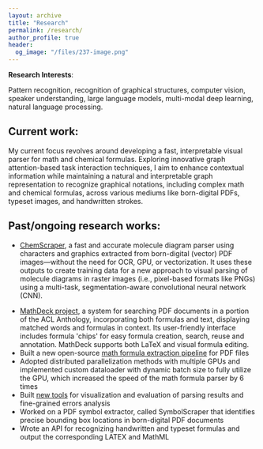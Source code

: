 ```yaml
---
layout: archive
title: "Research"
permalink: /research/
author_profile: true
header:
  og_image: "/files/237-image.png"
---
```


**Research Interests**: 

Pattern recognition, recognition of graphical structures,
computer vision, speaker understanding, large language models, multi-modal deep
learning, natural language processing.

## Current work:
My current focus revolves around developing a fast, interpretable visual parser
for math and chemical formulas. Exploring innovative graph attention-based task
interaction techniques, I aim to enhance contextual information while
maintaining a natural and interpretable graph representation to recognize
graphical notations, including complex math and chemical formulas, across
various mediums like born-digital PDFs, typeset images, and handwritten strokes.

<!--My work centers around designing fast, efficient, and interpretable parsers-->
<!--for recognizing mathematical formulas and chemical diagrams-->
<!--across multiple formats, including PDFs, typeset images, and-->
<!--handwritten strokes. Through graph attention-based techniques and the-->
<!--integration of Large Language Models (LLMs), I aim to enhance how contextual-->
<!--information is processed while preserving a natural and interpretable graph-->
<!--representation.-->

## Past/ongoing research works:
- [ChemScraper](https://gitlab.com/dprl/graphics-extraction/-/tree/icdar2024),
    a fast and accurate molecule diagram parser using 
    characters and graphics extracted from born-digital (vector) PDF images—without
    the need for OCR, GPU, or vectorization. It uses these outputs to create
    training data for a new approach to visual parsing of molecule diagrams in
    raster images (i.e., pixel-based formats like PNGs) using a multi-task,
    segmentation-aware convolutional neural network (CNN).
<!-- - --> 
<!--     a molecule diagram parser, which extracts characters and graphics --> 
<!--     from PDF molecule images using typesetting instructions, applies simple graph transformation algorithms -->
<!--     to convert them into visual and then chemical graphs — without OCR, GPU, or vectorization. --> 
<!--     ChemScraper's fast speed and reliable accuracy enables it -->
<!--     to contribute significantly in creating fine-grained annotated dataset for --> 
<!--     training visual parsers. -->
- [MathDeck project](https://demo.mathdeck.org/), a 
    system for searching PDF documents in a portion of the ACL Anthology, incorporating 
    both formulas and text, displaying matched words and formulas in context.
    Its user-friendly interface includes formula 'chips' for easy formula creation,
    search, reuse and annotation. MathDeck supports both LaTeX and visual formula editing.
- Built a new open-source [math formula extraction pipeline](https://gitlab.com/dprl/graphics-extraction)
    for PDF files
- Adopted distributed parallelization methods with multiple GPUs and implemented
    custom dataloader with dynamic batch size to fully utilize the GPU, which
    increased the speed of the math formula parser by 6 times
- Built [new tools](https://gitlab.com/dprl/lgeval) for visualization and evaluation of 
    parsing results and fine-grained errors analysis
- Worked on a PDF symbol extractor, called SymbolScraper that identifies precise bounding box locations in born-digital PDF documents
- Wrote an API for recognizing handwritten and typeset formulas and output the corresponding LATEX and MathML
